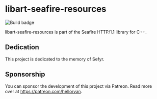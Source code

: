 # libart-seafire-resources

![Build badge](https://code.helloryan.se/art/libart-seafire-resources/actions/workflows/on-push.yaml/badge.svg)

libart-seafire-resources is part of the Seafire HTTP/1.1 library for C++.

## Dedication

This project is dedicated to the memory of Sefyr.

## Sponsorship

You can sponsor the development of this project via Patreon. Read more
over at https://patreon.com/helloryan.
